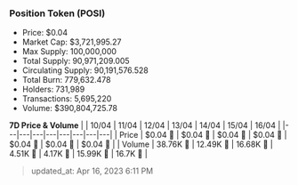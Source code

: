 
  ### Position Token (POSI)
  - Price: $0.04
  - Market Cap: $3,721,995.27
  - Max Supply: 100,000,000
  - Total Supply: 90,971,209.005
  - Circulating Supply: 90,191,576.528
  - Total Burn: 779,632.478
  - Holders: 731,989
  - Transactions: 5,695,220
  - Volume: $390,804,725.78

  **7D Price & Volume**
  | | 10&#x2F;04 | 11&#x2F;04 | 12&#x2F;04 | 13&#x2F;04 | 14&#x2F;04 | 15&#x2F;04 | 16&#x2F;04 |
  |---|---|---|---|---|---|---|---|
  | Price | $0.04 🔻 | $0.04 🚀 | $0.04 🚀 | $0.04 🔻 | $0.04 🚀 | $0.04 🚀 | $0.04 🔻 |
  | Volume | 38.76K 🚀 | 12.49K 🔻 | 16.68K 🚀 | 4.51K 🔻 | 4.17K 🔻 | 15.99K 🚀 | 16.7K 🚀 |

  > updated_at: Apr 16, 2023 6:11 PM
